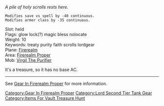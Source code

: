 *A pile of holy scrolls rests here.*

`Modifies save vs spell by -40 continuous.`  
`Modifies armor class by -35 continuous.`

Slot: held  
Flags: glow lock(?) magic bless nolocate  
Weight: 10  
Keywords: treaty purity faith scrolls lordgear  
Plane: [Firerealm](:Category:Firerealm "wikilink")  
Area: [Firerealm Proper](:Category:Firerealm_Proper "wikilink")  
Mob: [Virgil The Purifier](Virgil_The_Purifier "wikilink")

It's a treasure, so it has no base AC.

------------------------------------------------------------------------

See [Gear In Firerealm
Proper](:Category:Gear_In_Firerealm_Proper "wikilink") for more
information.

[Category:Gear In Firerealm
Proper](Category:Gear_In_Firerealm_Proper "wikilink") [Category:Lord
Second Tier Tank Gear](Category:Lord_Second_Tier_Tank_Gear "wikilink")
[Category:Items For Vault Treasure
Hunt](Category:Items_For_Vault_Treasure_Hunt "wikilink")
